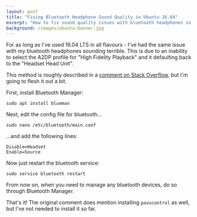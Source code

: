 ```yaml
---
layout: post
title: "Fixing Bluetooth Headphone Sound Quality in Ubuntu 16.04"
excerpt: "How to fix sound quality issues with bluetooth headphones in 16.04 LTS"
background: /images/ubuntu-banner.jpg
---
```


For as long as I've used 16.04 LTS in all flavours - I've had the same issue with my bluetooth headphones sounding terrible. This is due to an inability to select the A2DP profile for "High Fidelity Playback" and it defaulting back to the "Headset Head Unit".

This method is roughly described in a [comment on Stack Overflow][slack-comment], but I'm going to flesh it out a bit.

First, install Bluetooth Manager:

	sudo apt install blueman

Next, edit the config file for bluetooth&hellip;

	sudo nano /etc/bluetooth/main.conf 

&hellip;and add the following lines:

	Disable=Headset
	Enable=Source

Now just restart the bluetooth service:

	sudo service bluetooth restart

From now on, when you need to manage any bluetooth devices, do so through Bluetooth Manager.

That's it! The original comment does mention installing `pavucontrol` as well, but I've not needed to install it so far.

[slack-comment]: https://askubuntu.com/questions/863930/bluetooth-headset-cant-set-a2dp-high-fidelity-playback-poor-sound-quality/864312#864312
